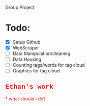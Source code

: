 Group Project

<h1>Todo:</h1>

- [x] Setup Github
- [x] WebScraper
- [ ] Data Manipulation/cleaning
- [ ] Data Housing
- [ ] Counting tags/words for tag cloud
- [ ] Graphics for tag cloud

<h2 style="color:red;font-family:courier">Ethan's work</h2>
<p style="color:red"> * what should i do?</p>

